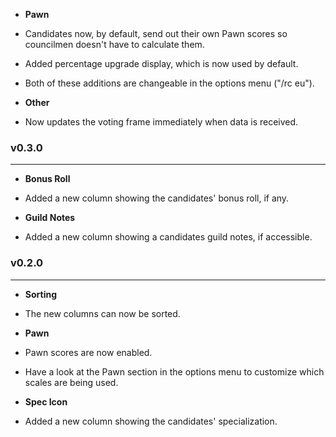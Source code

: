 * **Pawn**
 * Candidates now, by default, send out their own Pawn scores so councilmen doesn't have to calculate them.
 * Added percentage upgrade display, which is now used by default.
 * Both of these additions are changeable in the options menu ("/rc eu").

* **Other**
 * Now updates the voting frame immediately when data is received.

### v0.3.0
---
* **Bonus Roll**
 * Added a new column showing the candidates' bonus roll, if any.


* **Guild Notes**
 * Added a new column showing a candidates guild notes, if accessible.


### v0.2.0
---
* **Sorting**
 * The new columns can now be sorted.


* **Pawn**
 * Pawn scores are now enabled.
 * Have a look at the Pawn section in the options menu to customize which scales are being used.


* **Spec Icon**
 * Added a new column showing the candidates' specialization.

